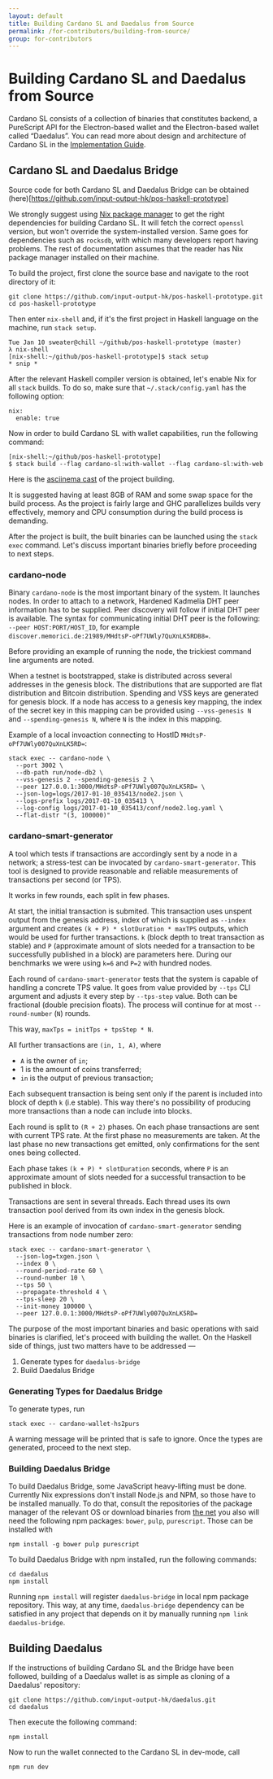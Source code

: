 ```yaml
---
layout: default
title: Building Cardano SL and Daedalus from Source
permalink: /for-contributors/building-from-source/
group: for-contributors
---
```

# Building Cardano SL and Daedalus from Source

Cardano SL consists of a collection of binaries that constitutes
backend, a PureScript API for the Electron-based wallet and the
Electron-based wallet called “Daedalus”. You can read more about design
and architecture of Cardano SL in the [Implementation
Guide](/for-contributors/implementation.md).

## Cardano SL and Daedalus Bridge

Source code for both Cardano SL and Daedalus Bridge can be obtained
(here)[https://github.com/input-output-hk/pos-haskell-prototype]

We strongly suggest using [Nix package
manager](https://nixos.org/nix/download.html) to get the right
dependencies for building Cardano SL. It will fetch the correct
`openssl` version, but won't override the system-installed version. Same
goes for dependencies such as `rocksdb`, with which many developers
report having problems. The rest of documentation assumes that the reader
has Nix package manager installed on their machine.

To build the project, first clone the source base and navigate to the root
directory of it:

```
git clone https://github.com/input-output-hk/pos-haskell-prototype.git
cd pos-haskell-prototype
```

Then enter `nix-shell` and, if it's the first project in Haskell
language on the machine, run `stack setup`.

```
Tue Jan 10 sweater@chill ~/github/pos-haskell-prototype (master)
λ nix-shell
[nix-shell:~/github/pos-haskell-prototype]$ stack setup
* snip *
```

After the relevant Haskell compiler version is obtained, let's enable
Nix for all `stack` builds. To do so, make sure that
`~/.stack/config.yaml` has the following option:

```
nix:
  enable: true
```

Now in order to build Cardano SL with wallet capabilities, run the
following command:

```
[nix-shell:~/github/pos-haskell-prototype]
$ stack build --flag cardano-sl:with-wallet --flag cardano-sl:with-web
```

Here is the [asciinema
cast](http://asciinema.org/a/47vbdch8srbhf3j5kta7j9bov) of the project building.

It is suggested having at least 8GB of RAM and some swap space for the build
process. As the project is fairly large and GHC parallelizes builds very
effectively, memory and CPU consumption during the build process is
demanding.

After the project is built, the built binaries can be launched
using the `stack exec` command. Let's discuss important binaries briefly
before proceeding to next steps.

### cardano-node

Binary `cardano-node` is the most important binary of the system. It
launches nodes. In order to attach to a network, Hardened Kadmelia DHT
peer information has to be supplied. Peer discovery will follow if
initial DHT peer is available. The syntax for communicating initial
DHT peer is the following: `--peer HOST:PORT/HOST_ID`, for example
`discover.memorici.de:21989/MHdtsP-oPf7UWly7QuXnLK5RDB8=`.

[//]: # (TODO: Actually put a small dev-only net with a discoverable)
[//]: # (peers which will send a recruitment proposal message to people)
[//]: # (who bothered to build the system from scratch in the early days)
[//]: # (of testnet release)

Before providing an example of running the node, the trickiest command
line arguments are noted.

When a testnet is bootstrapped, stake is distributed across several
addresses in the genesis block. The distributions that are supported
are flat distribution and Bitcoin distribution. Spending and VSS keys
are generated for genesis block. If a node has access to a genesis key
mapping, the index of the secret key in this mapping can be provided
using `--vss-genesis N` and `--spending-genesis N`, where `N` is the index
in this mapping.

Example of a local invoaction connecting to HostID
`MHdtsP-oPf7UWly007QuXnLK5RD=`:

```
stack exec -- cardano-node \
  --port 3002 \
  --db-path run/node-db2 \
  --vss-genesis 2 --spending-genesis 2 \
  --peer 127.0.0.1:3000/MHdtsP-oPf7UWly007QuXnLK5RD= \
  --json-log=logs/2017-01-10_035413/node2.json \
  --logs-prefix logs/2017-01-10_035413 \
  --log-config logs/2017-01-10_035413/conf/node2.log.yaml \
  --flat-distr "(3, 100000)"
```

### cardano-smart-generator

A tool which tests if transactions are accordingly sent by a node in
a network; a stress-test can be invocated by `cardano-smart-generator`.
This tool is designed to provide reasonable and reliable measurements of
transactions per second (or TPS).

It works in few rounds, each split in few phases.

At start, the initial transaction is submited. This transaction uses unspent
output from the genesis address, index of which is supplied as `--index`
argument and creates `(k + P) * slotDuration * maxTPS` outputs, which
would be used for further transactions. `k` (block depth to treat
transaction as stable) and `P` (approximate amount of slots needed for a
transaction to be successfully published in a block) are parameters
here. During our benchmarks we were using `k=6` and `P=2` with hundred
nodes.

Each round of `cardano-smart-generator` tests that the system is capable of
handling a concrete TPS value. It goes from value provided by `--tps`
CLI argument and adjusts it every step by `--tps-step` value. Both can
be fractional (double precision floats). The process will continue for
at most `--round-number` (`N`) rounds.

This way, `maxTps = initTps + tpsStep * N`.

All further transactions are `(in, 1, A)`, where

 + `A` is the owner of `in`;
 + 1 is the amount of coins transferred;
 + `in` is the output of previous transaction;  

Each subsequent transaction is being sent only if the parent is included
into block of depth `k` (i.e stable). This way there's no possibility
of producing more transactions than a node can include into blocks.

Each round is split to `(R + 2)` phases. On each phase transactions are
sent with current TPS rate. At the first phase no measurements are taken.
At the last phase no new transactions get emitted, only confirmations
for the sent ones being collected.

Each phase takes `(k + P) * slotDuration` seconds, where `P` is
an approximate amount of slots needed for a successful transaction to be
published in block.

Transactions are sent in several threads. Each thread uses its own
transaction pool derived from its own index in the genesis block.

Here is an example of invocation of `cardano-smart-generator` sending
transactions from node number zero:

```
stack exec -- cardano-smart-generator \
  --json-log=txgen.json \
  --index 0 \
  --round-period-rate 60 \
  --round-number 10 \
  --tps 50 \
  --propagate-threshold 4 \
  --tps-sleep 20 \
  --init-money 100000 \
  --peer 127.0.0.1:3000/MHdtsP-oPf7UWly007QuXnLK5RD=
```

The purpose of the most important binaries and basic
operations with said binaries is clarified, let's proceed with building
the wallet. On the Haskell side of things, just two matters have to be
addressed —

 1. Generate types for `daedalus-bridge`
 2. Build Daedalus Bridge

### Generating Types for Daedalus Bridge

To generate types, run

```
stack exec -- cardano-wallet-hs2purs
```

A warning message will be printed that is safe to ignore. Once the types
are generated, proceed to the next step.

### Building Daedalus Bridge

To build Daedalus Bridge, some JavaScript heavy-lifting must be done.
Currently Nix expressions don't install Node.js and NPM, so
those have to be installed manually. To do that, consult the repositories
of the package manager of the relevant OS or download binaries from [the
net](https://nodejs.org/en/download/) you also will need the following
npm packages: `bower`, `pulp`, `purescript`. Those can be installed with

```
npm install -g bower pulp purescript
```

To build Daedalus Bridge with npm installed, run the following commands:

```
cd daedalus
npm install
```

Running `npm install` will register `daedalus-bridge` in local npm
package repository. This way, at any time, `daedalus-bridge`
dependency can be satisfied in any project that depends on it by
manually running `npm link daedalus-bridge`.

## Building Daedalus

If the instructions of building Cardano SL and the Bridge have been followed,
building of a Daedalus wallet is as simple as cloning of a Daedalus' repository:

```
git clone https://github.com/input-output-hk/daedalus.git
cd daedalus
```

Then execute the following command:

```
npm install
```

Now to run the wallet connected to the Cardano SL in dev-mode, call

```
npm run dev
```

